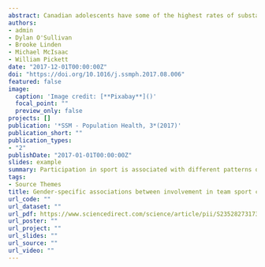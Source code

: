 ```yaml
---
abstract: Canadian adolescents have some of the highest rates of substance use in the world. The etiology of this phenomenon has not been fully explored, and one possible contextual determinant is involvement in sport activities that foster risk-taking behaviors through physical and social mechanisms. Using the 2013-14 Health Behaviour in School Aged Children (HBSC) study we therefore examined this hypothesis in a contemporary national sample of Canadian adolescents. The strength and direction of the relationship between sport and substance use varied by gender and substance, with team sport participation associated with increased binge drinking (RR 1.33 [95% CI 1.13–1.56] for boys, RR 1.21 [1.06–1.38] for girls) and use of smokeless tobacco (RR 1.68 [1.34–2.10] for boys, RR 1.32 [1.01–1.72] for girls), but with lower prevalence levels of cannabis use (RR 0.73 [95% CI 0.61–0.88]) and cigarette smoking (RR 0.79 [95% CI 0.70–0.89]) in girls alone. We also compared team sport athletes with high social involvement (sports team as primary peer group) and physical involvement (higher number of days/week physically active) to those with low involvement. For boys, the combination of high physical and high social involvement was associated with the highest risk, while high social involvement alone was associated with the greatest risk for girls. While team sport participation confers only a small increased risk for substance use, the prevalence of sport participation results in a large population impact. Given this fact, interventions such as education for parents and coaches and policies encouraging engagement in a variety of extracurricular activities should be explored.
authors:
- admin
- Dylan O'Sullivan
- Brooke Linden
- Michael McIsaac
- William Pickett
date: "2017-12-01T00:00:00Z"
doi: "https://doi.org/10.1016/j.ssmph.2017.08.006"
featured: false
image: 
  caption: 'Image credit: [**Pixabay**]()'
  focal_point: ""
  preview_only: false
projects: []
publication: '*SSM - Population Health, 3*(2017)'
publication_short: ""
publication_types:
- "2"
publishDate: "2017-01-01T00:00:00Z"
slides: example
summary: Participation in sport is associated with different patterns of substance use in Canadian boys and girls. 
tags:
- Source Themes
title: Gender-specific associations between involvement in team sport culture and canadian adolescents’ substance-use behavior
url_code: ""
url_dataset: ""
url_pdf: https://www.sciencedirect.com/science/article/pii/S2352827317301398
url_poster: ""
url_project: ""
url_slides: ""
url_source: ""
url_video: ""
---
```

